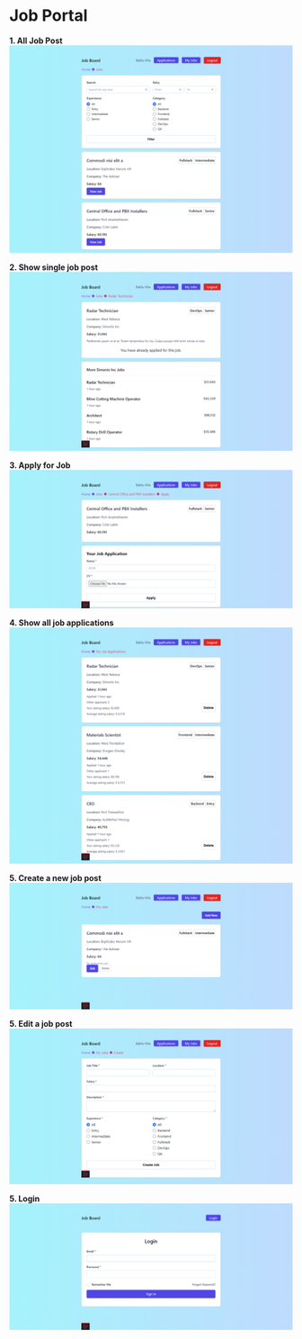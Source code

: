# Job Portal

**1. All Job Post**
![Screenshot 1](public/images/1.png)

**2. Show single job post**
![Screenshot 1](public/images/2.png)

**3. Apply for Job**
![Screenshot 1](public/images/3.png)

**4. Show all job applications**
![Screenshot 1](public/images/4.png)

**5. Create a new job post**
![Screenshot 1](public/images/5.png)

**5. Edit a job post**
![Screenshot 1](public/images/6.png)

**5. Login**
![Screenshot 1](public/images/7.png)
